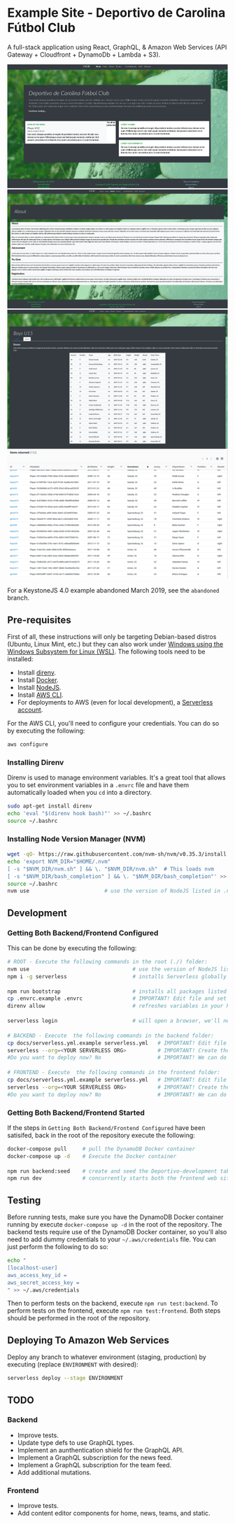 # Example Site - Deportivo de Carolina Fútbol Club

A full-stack application using React, GraphQL, & Amazon Web Services (API Gateway + Cloudfront + DynamoDb + Lambda + S3).

![text](images/frontend-1.png)
![text](images/frontend-2.png)
![text](images/frontend-3.png)
![text](images/dynamodb-1.png)

For a KeystoneJS 4.0 example abandoned March 2019, see the `abandoned` branch.

## Pre-requisites

First of all, these instructions will only be targeting Debian-based distros (Ubuntu, Linux Mint, etc.) but they can also work under [Windows using the Windows Subsystem for Linux (WSL)](https://docs.microsoft.com/en-us/windows/wsl/about).  The following tools need to be installed:

- Install [direnv](https://direnv.net).
- Install [Docker](https://www.docker.com).
- Install [NodeJS](https://nodejs.org/en/download/).
- Install [AWS CLI](https://docs.aws.amazon.com/cli/latest/userguide/cli-chap-getting-started.html).
- For deployments to AWS (even for local development), a [Serverless account](https://app.serverless.com/).

For the AWS CLI, you'll need to configure your credentials.  You can do so by executing the following:

```bash
aws configure
```

### Installing Direnv

Direnv is used to manage environment variables.  It's a great tool that allows you to set environment variables in a `.envrc` file and have them automatically loaded when you `cd` into a directory.  

```bash
sudo apt-get install direnv
echo 'eval "$(direnv hook bash)"' >> ~/.bashrc
source ~/.bashrc
```

### Installing Node Version Manager (NVM)

```bash
wget -qO- https://raw.githubusercontent.com/nvm-sh/nvm/v0.35.3/install.sh | bash
echo 'export NVM_DIR="$HOME/.nvm"
[ -s "$NVM_DIR/nvm.sh" ] && \. "$NVM_DIR/nvm.sh"  # This loads nvm
[ -s "$NVM_DIR/bash_completion" ] && \. "$NVM_DIR/bash_completion"' >> ~/.bashrc
source ~/.bashrc
nvm use                        # use the version of NodeJS listed in .nvmrc
```

## Development

### Getting Both Backend/Frontend Configured

This can be done by executing the following:

```bash
# ROOT - Execute the following commands in the root (./) folder:
nvm use                                 # use the version of NodeJS listed in .nvmrc
npm i -g serverless                     # installs Serverless globally

npm run bootstrap                       # installs all packages listed in package.json
cp .envrc.example .envrc                # IMPORTANT! Edit file and set your environment variables in .envrc
direnv allow                            # refreshes variables in your PATH

serverless login                        # will open a browser, we'll need to be logged in for backend/frontend steps

# BACKEND - Execute  the following commands in the backend folder:
cp docs/serverless.yml.example serverless.yml   # IMPORTANT! Edit file and set your Serverless 'org' and your TOKEN_SECRET
serverless --org=<YOUR SERVERLESS ORG>          # IMPORTANT! Create the app/service on Serverless.com. 
#Do you want to deploy now? No                  # IMPORTANT! We can do this later.     

# FRONTEND - Execute  the following commands in the frontend folder:
cp docs/serverless.yml.example serverless.yml   # IMPORTANT! Edit file and set your Serverless 'org' and your REACT_APP_TOKEN_SECRET
serverless --org=<YOUR SERVERLESS ORG>          # IMPORTANT! Create the app/service on Serverless.com.   
#Do you want to deploy now? No                  # IMPORTANT! We can do this later.     
```

### Getting Both Backend/Frontend Started

If the steps in `Getting Both Backend/Frontend Configured` have been satisifed, back in the root of the repository execute the following:

```bash
docker-compose pull     # pull the DynamoDB Docker container
docker-compose up -d    # Execute the Docker container

npm run backend:seed    # create and seed the Deportivo-development table
npm run dev             # concurrently starts both the frontend web site and backend api.
```

## Testing

Before running tests, make sure you have the DynamoDB Docker container running by execute `docker-compose up -d` in the root of the repository.  The backend tests require use of the DynamoDB Docker container, so you'll also need to add dummy credentials to your `~/.aws/credentials` file.  You can just perform the following to do so:

```bash
echo "
[localhost-user]
aws_access_key_id = 
aws_secret_access_key = 
" >> ~/.aws/credentials
```

Then to perform tests on the backend, execute `npm run test:backend`.  To perform tests on the frontend, execute `npm run test:frontend`.  Both steps should be performed in the root of the repository.

## Deploying To Amazon Web Services

Deploy any branch to whatever environment (staging, production) by executing (replace `ENVIRONMENT` with desired):

```bash
serverless deploy --stage ENVIRONMENT
```

## TODO

### Backend

- Improve tests.
- Update type defs to use GraphQL types.
- Implement an aunthentication shield for the GraphQL API.
- Implement a GraphQL subscription for the news feed.
- Implement a GraphQL subscription for the team feed.
- Add additional mutations.

### Frontend

- Improve tests.
- Add content editor components for home, news, teams, and static.
